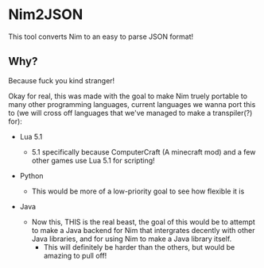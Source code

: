 # Nim2JSON
This tool converts Nim to an easy to parse JSON format!

## Why?
Because fuck you kind stranger!

Okay for real, this was made with the goal to make Nim truely portable to many other programming languages, current languages we wanna port this to (we will cross off languages that we've managed to make a transpiler(?) for):

 * Lua 5.1
   * 5.1 specifically because ComputerCraft (A minecraft mod) and a few other games use Lua 5.1 for scripting!

 * Python
   * This would be more of a low-priority goal to see how flexible it is

 * Java
   * Now this, THIS is the real beast, the goal of this would be to attempt to make a Java backend for Nim that intergrates decently with other Java libraries, and for using Nim to make a Java library itself.
     * This will definitely be harder than the others, but would be amazing to pull off!